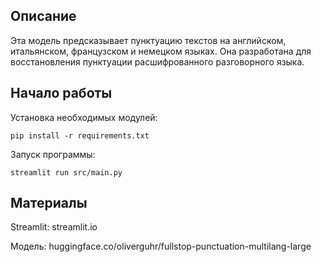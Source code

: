 ## Описание

Эта модель предсказывает пунктуацию текстов на английском, итальянском, французском и немецком языках.
Она разработана для восстановления пунктуации расшифрованного разговорного языка.

## Начало работы

Установка необходимых модулей:
```
pip install -r requirements.txt
```

Запуск программы:
```
streamlit run src/main.py
```

## Материалы

Streamlit: streamlit.io

Модель: huggingface.co/oliverguhr/fullstop-punctuation-multilang-large
